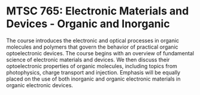 # MTSC 765: Electronic Materials and Devices - Organic and Inorganic

The course introduces the electronic and optical processes in organic molecules and polymers that govern the behavior of practical organic optoelectronic devices. The course begins with an overview of fundamental science of electronic materials and devices. We then discuss their optoelectronic properties of organic molecules, including topics from photophysics, charge transport and injection. Emphasis will be equally placed on the use of both inorganic and organic electronic materials in organic electronic devices.